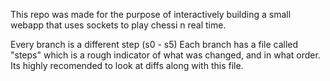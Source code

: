 This repo was made for the purpose of interactively building a small webapp that uses sockets to play chessi n real time.

Every branch is a different step (s0 - s5)
Each branch has a file called "steps" which is a rough indicator of what was changed, and in what order. Its highly recomended to look at diffs along with this file.